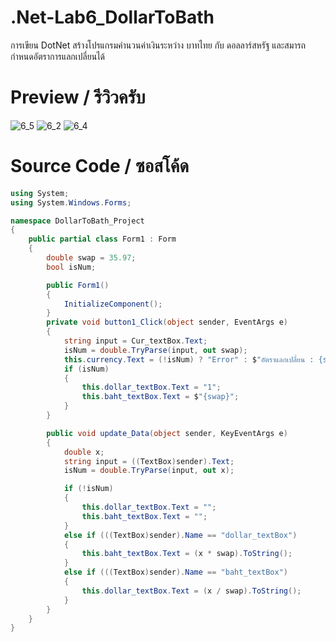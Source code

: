 # .Net-Lab6_DollarToBath
การเขียน DotNet สร้างโปรแกรมคำนวนค่าเงินระหว่าง บาทไทย กับ ดอลลาร์สหรัฐ และสมารถกำหนดอัตราการแลกเปลี่ยนได้

# Preview / รีวิวครับ

![6_5](https://user-images.githubusercontent.com/53619535/201413664-cd2683a8-9bc7-4b0b-b03f-2eb9a1df3943.png)
![6_2](https://user-images.githubusercontent.com/53619535/201413514-2c25e70f-8bf5-4825-9d5c-ee463517c83a.png)
![6_4](https://user-images.githubusercontent.com/53619535/201413552-8ab1611d-543f-4e59-b088-ec09a358b19a.png)

# Source Code / ซอสโค้ด
```c#
using System;
using System.Windows.Forms;

namespace DollarToBath_Project
{
    public partial class Form1 : Form
    {
        double swap = 35.97;
        bool isNum;

        public Form1()
        {
            InitializeComponent();
        }
        private void button1_Click(object sender, EventArgs e)
        {
            string input = Cur_textBox.Text;
            isNum = double.TryParse(input, out swap);
            this.currency.Text = (!isNum) ? "Error" : $"อัตราแลกเปลี่ยน : {swap} THB / 1 USD";
            if (isNum) 
            {
                this.dollar_textBox.Text = "1";
                this.baht_textBox.Text = $"{swap}";
            }
        }

        public void update_Data(object sender, KeyEventArgs e)
        {
            double x;
            string input = ((TextBox)sender).Text;
            isNum = double.TryParse(input, out x);

            if (!isNum) 
            {
                this.dollar_textBox.Text = "";
                this.baht_textBox.Text = "";
            }
            else if (((TextBox)sender).Name == "dollar_textBox")
            {
                this.baht_textBox.Text = (x * swap).ToString();
            }
            else if (((TextBox)sender).Name == "baht_textBox")
            {
                this.dollar_textBox.Text = (x / swap).ToString();
            }
        }
    }
}
```
